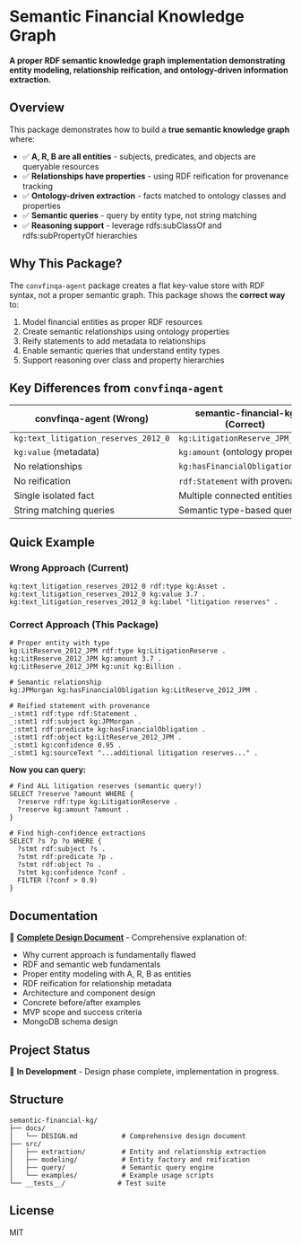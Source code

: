 # Semantic Financial Knowledge Graph

**A proper RDF semantic knowledge graph implementation demonstrating entity modeling, relationship reification, and ontology-driven information extraction.**

## Overview

This package demonstrates how to build a **true semantic knowledge graph** where:

- ✅ **A, R, B are all entities** - subjects, predicates, and objects are queryable resources
- ✅ **Relationships have properties** - using RDF reification for provenance tracking
- ✅ **Ontology-driven extraction** - facts matched to ontology classes and properties
- ✅ **Semantic queries** - query by entity type, not string matching
- ✅ **Reasoning support** - leverage rdfs:subClassOf and rdfs:subPropertyOf hierarchies

## Why This Package?

The `convfinqa-agent` package creates a flat key-value store with RDF syntax, not a proper semantic graph. This package shows the **correct way** to:

1. Model financial entities as proper RDF resources
2. Create semantic relationships using ontology properties
3. Reify statements to add metadata to relationships
4. Enable semantic queries that understand entity types
5. Support reasoning over class and property hierarchies

## Key Differences from `convfinqa-agent`

| convfinqa-agent (Wrong) | semantic-financial-kg (Correct) |
|-------------------------|----------------------------------|
| `kg:text_litigation_reserves_2012_0` | `kg:LitigationReserve_JPM_2012` |
| `kg:value` (metadata) | `kg:amount` (ontology property) |
| No relationships | `kg:hasFinancialObligation` |
| No reification | `rdf:Statement` with provenance |
| Single isolated fact | Multiple connected entities |
| String matching queries | Semantic type-based queries |

## Quick Example

### Wrong Approach (Current)
```turtle
kg:text_litigation_reserves_2012_0 rdf:type kg:Asset .
kg:text_litigation_reserves_2012_0 kg:value 3.7 .
kg:text_litigation_reserves_2012_0 kg:label "litigation reserves" .
```

### Correct Approach (This Package)
```turtle
# Proper entity with type
kg:LitReserve_2012_JPM rdf:type kg:LitigationReserve .
kg:LitReserve_2012_JPM kg:amount 3.7 .
kg:LitReserve_2012_JPM kg:unit kg:Billion .

# Semantic relationship
kg:JPMorgan kg:hasFinancialObligation kg:LitReserve_2012_JPM .

# Reified statement with provenance
_:stmt1 rdf:type rdf:Statement .
_:stmt1 rdf:subject kg:JPMorgan .
_:stmt1 rdf:predicate kg:hasFinancialObligation .
_:stmt1 rdf:object kg:LitReserve_2012_JPM .
_:stmt1 kg:confidence 0.95 .
_:stmt1 kg:sourceText "...additional litigation reserves..." .
```

**Now you can query:**
```sparql
# Find ALL litigation reserves (semantic query!)
SELECT ?reserve ?amount WHERE {
  ?reserve rdf:type kg:LitigationReserve .
  ?reserve kg:amount ?amount .
}

# Find high-confidence extractions
SELECT ?s ?p ?o WHERE {
  ?stmt rdf:subject ?s .
  ?stmt rdf:predicate ?p .
  ?stmt rdf:object ?o .
  ?stmt kg:confidence ?conf .
  FILTER (?conf > 0.9)
}
```

## Documentation

📖 **[Complete Design Document](./docs/DESIGN.md)** - Comprehensive explanation of:
- Why current approach is fundamentally flawed
- RDF and semantic web fundamentals
- Proper entity modeling with A, R, B as entities
- RDF reification for relationship metadata
- Architecture and component design
- Concrete before/after examples
- MVP scope and success criteria
- MongoDB schema design

## Project Status

🚧 **In Development** - Design phase complete, implementation in progress.

## Structure

```
semantic-financial-kg/
├── docs/
│   └── DESIGN.md           # Comprehensive design document
├── src/
│   ├── extraction/         # Entity and relationship extraction
│   ├── modeling/           # Entity factory and reification
│   ├── query/              # Semantic query engine
│   └── examples/           # Example usage scripts
└── __tests__/             # Test suite
```

## License

MIT
